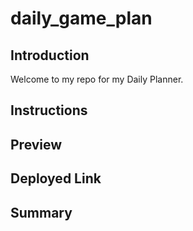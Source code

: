 # daily_game_plan

## Introduction

Welcome to my repo for my Daily Planner.

## Instructions

## Preview

## Deployed Link

## Summary
